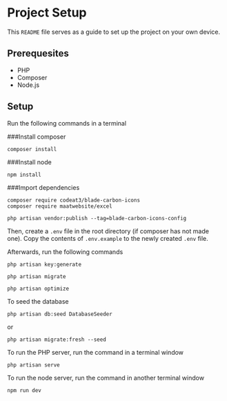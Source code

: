 # Project Setup
This `README` file serves as a guide to set up the project on your own device.

## Prerequesites
- PHP
- Composer
- Node.js

## Setup
Run the following commands in a terminal

###Install composer
```
composer install
```

###Install node
```
npm install
```

###Import dependencies
```
composer require codeat3/blade-carbon-icons
composer require maatwebsite/excel
```
```
php artisan vendor:publish --tag=blade-carbon-icons-config
```

Then, create a `.env` file in the root directory (if composer has not made one).
Copy the contents of `.env.example` to the newly created `.env` file.

Afterwards, run the following commands

```
php artisan key:generate
```
```
php artisan migrate
```
```
php artisan optimize
```

To seed the database
```
php artisan db:seed DatabaseSeeder
```
or
```
php artisan migrate:fresh --seed
```

To run the PHP server, run the command in a terminal window
```
php artisan serve
```

To run the node server, run the command in another terminal window
```
npm run dev
```
